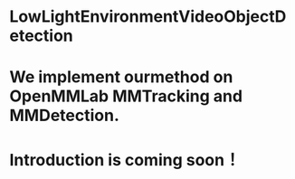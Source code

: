 # LowLightEnvironmentVideoObjectDetection
# We   implement   ourmethod  on  OpenMMLab  MMTracking and MMDetection.
# Introduction  is coming soon！
